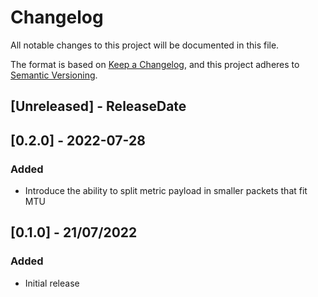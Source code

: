 # Changelog
All notable changes to this project will be documented in this file.

The format is based on [Keep a Changelog](https://keepachangelog.com/en/1.0.0/),
and this project adheres to [Semantic Versioning](https://semver.org/spec/v2.0.0.html).

<!-- next-header -->

## [Unreleased] - ReleaseDate


## [0.2.0] - 2022-07-28
### Added
- Introduce the ability to split metric payload in smaller packets that fit MTU


## [0.1.0] - 21/07/2022
### Added
- Initial release
